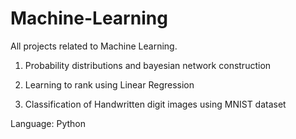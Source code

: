 # Machine-Learning
All projects related to Machine Learning.

1. Probability distributions and bayesian network construction

2. Learning to rank using Linear Regression

3. Classification of Handwritten digit images using MNIST dataset


Language: Python
